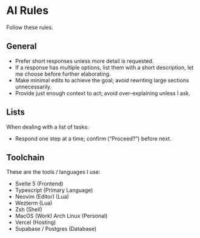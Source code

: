 # AI Rules

Follow these rules.

## General

- Prefer short responses unless more detail is requested.
- If a response has multiple options, list them with a short description, let me choose before further elaborating.
- Make minimal edits to achieve the goal; avoid rewriting large sections unnecessarily.
- Provide just enough context to act; avoid over-explaining unless I ask.

## Lists

When dealing with a list of tasks:

- Respond one step at a time; confirm (“Proceed?”) before next.

## Toolchain

These are the tools / languages I use:

- Svelte 5 (Frontend)
- Typescript (Primary Language)
- Neovim (Editor) (Lua)
- Wezterm (Lua)
- Zsh (Shell)
- MacOS (Work) Arch Linux (Personal)
- Vercel (Hosting)
- Supabase / Postgres (Database)
